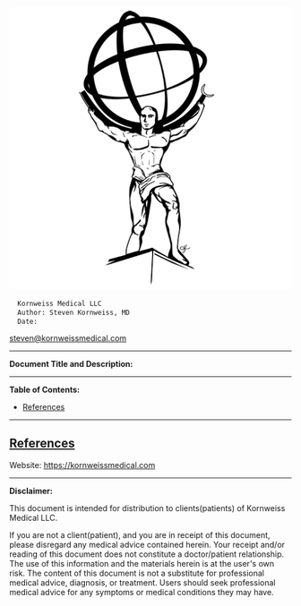 <!-- template.md -->
<link rel="stylesheet" type="text/css" href="template.css">

![](../images/kmllc-icon-black.png)

      Kornweiss Medical LLC
      Author: Steven Kornweiss, MD
      Date:
      
   <p class="email"><a href="mailto:steven@kornweissmedical.com">steven@kornweissmedical.com</a></p>

---
**Document Title and Description:**

---
**Table of Contents:**

- [References](#references)

---
## [References](https://www.zotero.org/groups/2437331/kornweiss_medical)

Website: <https://kornweissmedical.com>

---
**Disclaimer:**

This document is intended for distribution to clients(patients) of Kornweiss Medical LLC.

If you are not a client(patient), and you are in receipt of this document, please disregard any medical advice contained herein. Your receipt and/or reading of this document does not constitute a doctor/patient relationship. The use of this information and the materials herein is at the user's own risk. The content of this document is not a substitute for professional medical advice, diagnosis, or treatment. Users should seek professional medical advice for any symptoms or medical conditions they may have.